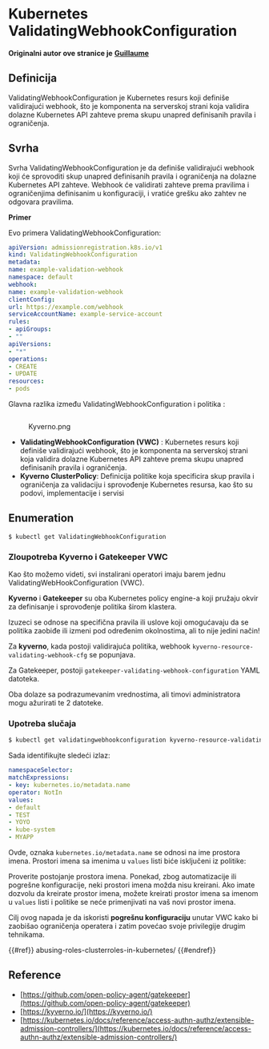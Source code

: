 # Kubernetes ValidatingWebhookConfiguration

**Originalni autor ove stranice je** [**Guillaume**](https://www.linkedin.com/in/guillaume-chapela-ab4b9a196)

## Definicija

ValidatingWebhookConfiguration je Kubernetes resurs koji definiše validirajući webhook, što je komponenta na serverskoj strani koja validira dolazne Kubernetes API zahteve prema skupu unapred definisanih pravila i ograničenja.

## Svrha

Svrha ValidatingWebhookConfiguration je da definiše validirajući webhook koji će sprovoditi skup unapred definisanih pravila i ograničenja na dolazne Kubernetes API zahteve. Webhook će validirati zahteve prema pravilima i ograničenjima definisanim u konfiguraciji, i vratiće grešku ako zahtev ne odgovara pravilima.

**Primer**

Evo primera ValidatingWebhookConfiguration:
```yaml
apiVersion: admissionregistration.k8s.io/v1
kind: ValidatingWebhookConfiguration
metadata:
name: example-validation-webhook
namespace: default
webhook:
name: example-validation-webhook
clientConfig:
url: https://example.com/webhook
serviceAccountName: example-service-account
rules:
- apiGroups:
- ""
apiVersions:
- "*"
operations:
- CREATE
- UPDATE
resources:
- pods
```
Glavna razlika između ValidatingWebhookConfiguration i politika :&#x20;

<figure><img src="../../images/Kyverno.png" alt=""><figcaption><p>Kyverno.png</p></figcaption></figure>

- **ValidatingWebhookConfiguration (VWC)** : Kubernetes resurs koji definiše validirajući webhook, što je komponenta na serverskoj strani koja validira dolazne Kubernetes API zahteve prema skupu unapred definisanih pravila i ograničenja.
- **Kyverno ClusterPolicy**: Definicija politike koja specificira skup pravila i ograničenja za validaciju i sprovođenje Kubernetes resursa, kao što su podovi, implementacije i servisi

## Enumeration
```
$ kubectl get ValidatingWebhookConfiguration
```
### Zloupotreba Kyverno i Gatekeeper VWC

Kao što možemo videti, svi instalirani operatori imaju barem jednu ValidatingWebHookConfiguration (VWC).

**Kyverno** i **Gatekeeper** su oba Kubernetes policy engine-a koji pružaju okvir za definisanje i sprovođenje politika širom klastera.

Izuzeci se odnose na specifična pravila ili uslove koji omogućavaju da se politika zaobiđe ili izmeni pod određenim okolnostima, ali to nije jedini način!

Za **kyverno**, kada postoji validirajuća politika, webhook `kyverno-resource-validating-webhook-cfg` se popunjava.

Za Gatekeeper, postoji `gatekeeper-validating-webhook-configuration` YAML datoteka.

Oba dolaze sa podrazumevanim vrednostima, ali timovi administratora mogu ažurirati te 2 datoteke.

### Upotreba slučaja
```bash
$ kubectl get validatingwebhookconfiguration kyverno-resource-validating-webhook-cfg -o yaml
```
Sada identifikujte sledeći izlaz:
```yaml
namespaceSelector:
matchExpressions:
- key: kubernetes.io/metadata.name
operator: NotIn
values:
- default
- TEST
- YOYO
- kube-system
- MYAPP
```
Ovde, oznaka `kubernetes.io/metadata.name` se odnosi na ime prostora imena. Prostori imena sa imenima u `values` listi biće isključeni iz politike:

Proverite postojanje prostora imena. Ponekad, zbog automatizacije ili pogrešne konfiguracije, neki prostori imena možda nisu kreirani. Ako imate dozvolu da kreirate prostor imena, možete kreirati prostor imena sa imenom u `values` listi i politike se neće primenjivati na vaš novi prostor imena.

Cilj ovog napada je da iskoristi **pogrešnu konfiguraciju** unutar VWC kako bi zaobišao ograničenja operatera i zatim povećao svoje privilegije drugim tehnikama.

{{#ref}}
abusing-roles-clusterroles-in-kubernetes/
{{#endref}}

## Reference

- [https://github.com/open-policy-agent/gatekeeper](https://github.com/open-policy-agent/gatekeeper)
- [https://kyverno.io/](https://kyverno.io/)
- [https://kubernetes.io/docs/reference/access-authn-authz/extensible-admission-controllers/](https://kubernetes.io/docs/reference/access-authn-authz/extensible-admission-controllers/)
